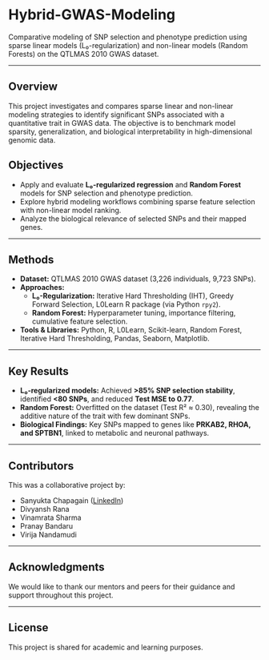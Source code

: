 
# Hybrid-GWAS-Modeling

Comparative modeling of SNP selection and phenotype prediction using sparse linear models (L₀-regularization) and non-linear models (Random Forests) on the QTLMAS 2010 GWAS dataset.

---

## Overview
This project investigates and compares sparse linear and non-linear modeling strategies to identify significant SNPs associated with a quantitative trait in GWAS data. The objective is to benchmark model sparsity, generalization, and biological interpretability in high-dimensional genomic data.

## Objectives
- Apply and evaluate **L₀-regularized regression** and **Random Forest** models for SNP selection and phenotype prediction.
- Explore hybrid modeling workflows combining sparse feature selection with non-linear model ranking.
- Analyze the biological relevance of selected SNPs and their mapped genes.

---

## Methods
- **Dataset:** QTLMAS 2010 GWAS dataset (3,226 individuals, 9,723 SNPs).
- **Approaches:**
  - **L₀-Regularization:** Iterative Hard Thresholding (IHT), Greedy Forward Selection, L0Learn R package (via Python `rpy2`).
  - **Random Forest:** Hyperparameter tuning, importance filtering, cumulative feature selection.
- **Tools & Libraries:** Python, R, L0Learn, Scikit-learn, Random Forest, Iterative Hard Thresholding, Pandas, Seaborn, Matplotlib.

---

## Key Results
- **L₀-regularized models:** Achieved **>85% SNP selection stability**, identified **<80 SNPs**, and reduced **Test MSE to 0.77**.
- **Random Forest:** Overfitted on the dataset (Test R² ≈ 0.30), revealing the additive nature of the trait with few dominant SNPs.
- **Biological Findings:** Key SNPs mapped to genes like **PRKAB2, RHOA, and SPTBN1**, linked to metabolic and neuronal pathways.

---

## Contributors
This was a collaborative project by:
- Sanyukta Chapagain ([LinkedIn](https://linkedin.com/in/sanyukta-chapagain))  
- Divyansh Rana  
- Vinamrata Sharma  
- Pranay Bandaru  
- Virija Nandamudi  

---

## Acknowledgments
We would like to thank our mentors and peers for their guidance and support throughout this project.  


---

## License
This project is shared for academic and learning purposes.  


